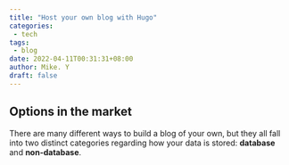 ```yaml
---
title: "Host your own blog with Hugo"
categories:
 - tech
tags:
 - blog 
date: 2022-04-11T00:31:31+08:00
author: Mike. Y
draft: false
---
```


## Options in the market

There are many different ways to build a blog of your own, but they all fall into two distinct categories regarding how your data is stored: **database** and **non-database**.



